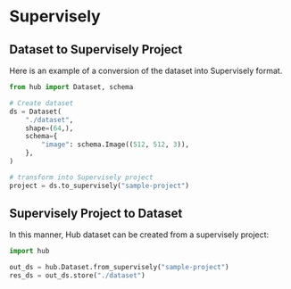 # Supervisely

## Dataset to Supervisely Project
Here is an example of a conversion of the dataset into Supervisely format.

```python
from hub import Dataset, schema

# Create dataset
ds = Dataset(
    "./dataset",
    shape=(64,),
    schema={
        "image": schema.Image((512, 512, 3)),
    },
)

# transform into Supervisely project
project = ds.to_supervisely("sample-project")
```

## Supervisely Project to Dataset
In this manner, Hub dataset can be created from a supervisely project:

```python
import hub

out_ds = hub.Dataset.from_supervisely("sample-project")
res_ds = out_ds.store("./dataset")
```

